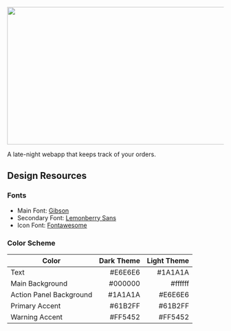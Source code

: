 <p align="center">
  <img width="640" height="320" src="https://raw.githubusercontent.com/t0rbn/anschreiben/master/docs/github_social_big.png">
</p>

A late-night webapp that keeps track of your orders.

## Design Resources

### Fonts

* Main Font: [Gibson](https://fonts.adobe.com/fonts/gibson)
* Secondary Font: [Lemonberry Sans](https://www.sabrinaschleiger.com/)
* Icon Font: [Fontawesome](https://fontawesome.com/)

### Color Scheme

| Color                   | Dark Theme | Light Theme |
| ----------------------- |-----------:|------------:|
| Text                    |    #E6E6E6 |     #1A1A1A |
| Main Background         |    #000000 |     #ffffff |
| Action Panel Background |    #1A1A1A |     #E6E6E6 |
| Primary Accent          |    #61B2FF |     #61B2FF |
| Warning Accent          |    #FF5452 |     #FF5452 |
